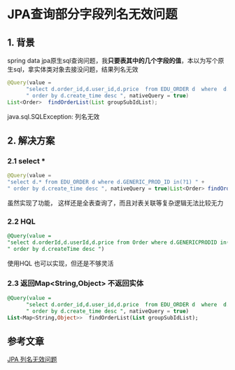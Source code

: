 # JPA查询部分字段列名无效问题

## 1. 背景

spring data jpa原生sql查询问题，我**只要表其中的几个字段的值**，本以为写个原生sql，拿实体类对象去接没问题，结果列名无效

```java
@Query(value = 
      "select d.order_id,d.user_id,d.price  from EDU_ORDER d  where  d.GENERIC_PROD_ID in(?1) " +
      " order by d.create_time desc ", nativeQuery = true)
List<Order>  findOrderList(List groupSubIdList);
```

java.sql.SQLException: 列名无效

## 2. 解决方案

### 2.1 select *

```java
@Query(value =
"select d.* from EDU_ORDER d where d.GENERIC_PROD_ID in(?1) " +
" order by d.create_time desc ", nativeQuery = true)List<Order> findOrderList(List groupSubIdList);
```

虽然实现了功能， 这样还是全表查询了，而且对表关联等复杂逻辑无法比较无力

### 2.2 HQL

```SQL
@Query(value =
"select d.orderId,d.userId,d.price from Order where d.GENERICPRODID in(?1) " +
" order by d.createTime desc ")
```

使用HQL 也可以实现，但还是不够灵活

### 2.3 返回Map<String,Object> 不返回实体

``` sql
@Query(value = 
      "select d.order_id,d.user_id,d.price  from EDU_ORDER d  where  d.GENERIC_PROD_ID in(?1) " +
      " order by d.create_time desc ", nativeQuery = true)
List<Map<String,Object>>  findOrderList(List groupSubIdList);
```



## 参考文章

[JPA 列名无效问题](https://blog.csdn.net/theweather/article/details/104961113)